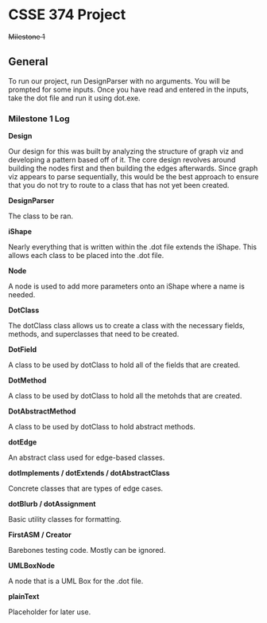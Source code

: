 <h1>CSSE 374 Project</h1>
<strike>Milestone 1</strike>

<h2>General</h2>

To run our project, run DesignParser with no arguments. You will be prompted for some inputs. Once you have read and entered in the inputs, take the dot file and run it using dot.exe.


<h3>Milestone 1 Log</h3>

<strong>Design</strong>
<p>Our design for this was built by analyzing the structure of graph viz and developing a pattern based off of it. The core design revolves around building the nodes first and then building the edges afterwards.
Since graph viz appears to parse sequentially, this would be the best approach to ensure that you do not try to route to a class that has not yet been created.</p>

<strong>DesignParser</strong>
<p>The class to be ran.</p>

<strong>iShape</strong>
<p>Nearly everything that is written within the .dot file extends the iShape. This allows each class to be placed into the .dot file.</p>

<strong>Node</strong>
<p>A node is used to add more parameters onto an iShape where a name is needed.</p>

<strong>DotClass</strong>
<p>The dotClass class allows us to create a class with the necessary fields, methods, and superclasses that need to be created.</p>

<strong>DotField</strong>
<p>A class to be used by dotClass to hold all of the fields that are created.</p>

<strong>DotMethod</strong>
<p>A class to be used by dotClass to hold all the metohds that are created.</p>

<strong>DotAbstractMethod</strong>
<p>A class to be used by dotClass to hold abstract methods.</p>

<strong>dotEdge</strong>
<p>An abstract class used for edge-based classes.</p>

<strong>dotImplements / dotExtends / dotAbstractClass</strong>
<p>Concrete classes that are types of edge cases.</p>

<strong>dotBlurb / dotAssignment</strong>
<p>Basic utility classes for formatting.</p>

<strong>FirstASM / Creator</strong>
<p>Barebones testing code. Mostly can be ignored.</p>

<strong>UMLBoxNode</strong>
<p>A node that is a UML Box for the .dot file.</p>

<strong>plainText</strong>
<p>Placeholder for later use.</p>